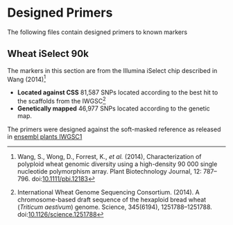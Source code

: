 Designed Primers
================

The following files contain designed primers to known markers

Wheat iSelect 90k
-----------
The markers in this section are from the Illumina iSelect chip described in Wang (2014)[^1]

* **Located against CSS** 81,587 SNPs located according to the best hit to the scaffolds from the IWGSC[^2] 
* **Genetically mapped** 46,977 SNPs located according to the genetic map.

The primers were designed against the soft-masked reference as released in [ensembl plants IWGSC1](http://plants.ensembl.org/Triticum_aestivum/Info/Index)

[^1]: Wang, S., Wong, D., Forrest, K., *et al.* (2014), Characterization of polyploid wheat genomic diversity using a high-density 90 000 single nucleotide polymorphism array. Plant Biotechnology Journal, 12: 787–796. doi:[10.1111/pbi.12183](http://dx.doi.org/10.1111/pbi.12183)

[^2]: International Wheat Genome Sequencing Consortium. (2014). A chromosome-based draft sequence of the hexaploid bread wheat (*Triticum aestivum*) genome. Science, 345(6194), 1251788–1251788. doi:[10.1126/science.1251788](http://dx.doi.org/10.1126/science.1251788)